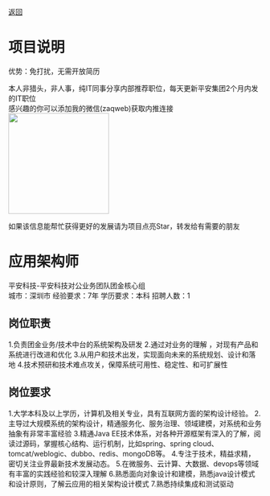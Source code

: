 [返回](../)

# 项目说明

优势：免打扰，无需开放简历

本人非猎头，非人事，纯IT同事分享内部推荐职位，每天更新平安集团2个月内发的IT职位  
感兴趣的你可以添加我的微信(zaqweb)获取内推连接  
<img src="https://github.com/zaqweb/PA-IT-JOBS/blob/master/WechatICode.jpeg"  height="200" width="200">

如果该信息能帮忙获得更好的发展请为项目点亮Star，转发给有需要的朋友

# 应用架构师
平安科技-平安科技对公业务团队团金核心组  
城市：深圳市 经验要求：7年 学历要求：本科  招聘人数：1

## 岗位职责
1.负责团金业务/技术中台的系统架构及研发
2.通过对业务的理解 ，对现有产品和系统进行改进和优化
3.从用户和技术出发，实现面向未来的系统规划、设计和落地
4.技术预研和技术难点攻关，保障系统可用性、稳定性、和可扩展性

## 岗位要求
1.大学本科及以上学历，计算机及相关专业，具有互联网方面的架构设计经验。
2.主导过大规模系统的架构设计，精通服务化、服务治理、领域建模，对系统和业务抽象有非常丰富经验 
3.精通Java EE技术体系，对各种开源框架有深入的了解，阅读过源码，掌握核心结构、运行机制，比如spring、spring cloud、tomcat/weblogic、dubbo、redis、mongoDB等。
4.专注于技术，精益求精，密切关注业界最新技术发展动态。
5.在微服务、云计算、大数据、devops等领域有丰富的实践经验和较深入理解
6.熟悉面向对象设计和建模，熟悉java设计模式和设计原则，了解云应用的相关架构设计模式
7.熟悉持续集成和测试驱动




